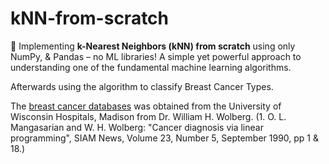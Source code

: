 # kNN-from-scratch
🧠 Implementing **k-Nearest Neighbors (kNN) from scratch** using only NumPy, &amp; Pandas – no ML libraries! A simple yet powerful approach to understanding one of the fundamental machine learning algorithms. 

Afterwards using the algorithm to classify Breast Cancer Types.

The [breast cancer databases](https://archive.ics.uci.edu/dataset/17/breast+cancer+wisconsin+diagnostic) was obtained from the University of Wisconsin Hospitals, Madison from Dr. William H. Wolberg. 
(1. O. L. Mangasarian and W. H. Wolberg: "Cancer diagnosis via linear programming", SIAM News, Volume 23, Number 5, September 1990, pp 1 & 18.)
